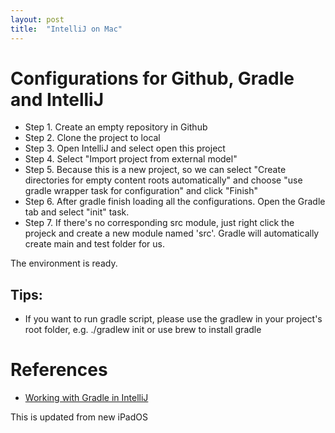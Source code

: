 ```yaml
---
layout: post
title:  "IntelliJ on Mac"
---
```


# Configurations for Github, Gradle and IntelliJ

* Step 1. Create an empty repository in Github
* Step 2. Clone the project to local
* Step 3. Open IntelliJ and select open this project
* Step 4. Select "Import project from external model"
* Step 5. Because this is a new project, so we can select "Create directories for empty content roots automatically" and choose "use gradle wrapper task for configuration" and click "Finish"
* Step 6. After gradle finish loading all the configurations. Open the Gradle tab and select "init" task.
* Step 7. If there's no corresponding src module, just right click the projeck and create a new module named 'src'. Gradle will automatically create main and test folder for us.

The environment is ready.

## Tips:
* If you want to run gradle script, please use the gradlew in your project's root folder, e.g. ./gradlew init or use brew to install gradle


# References

* [Working with Gradle in IntelliJ](https://www.youtube.com/watch?v=JwPYjnhah3g)

This is updated from new iPadOS 